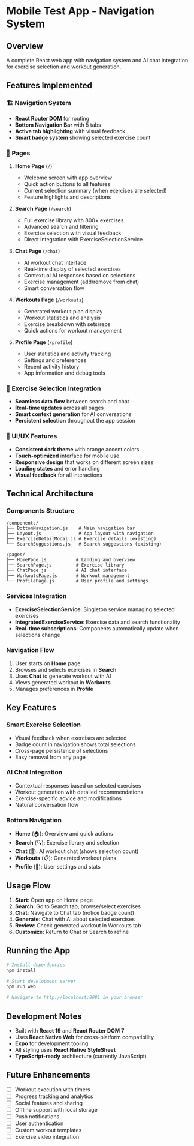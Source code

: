 # Mobile Test App - Navigation System

## Overview
A complete React web app with navigation system and AI chat integration for exercise selection and workout generation.

## Features Implemented

### 🏗️ Navigation System
- **React Router DOM** for routing
- **Bottom Navigation Bar** with 5 tabs
- **Active tab highlighting** with visual feedback
- **Smart badge system** showing selected exercise count

### 📱 Pages
1. **Home Page** (`/`)
   - Welcome screen with app overview
   - Quick action buttons to all features
   - Current selection summary (when exercises are selected)
   - Feature highlights and descriptions

2. **Search Page** (`/search`)
   - Full exercise library with 800+ exercises
   - Advanced search and filtering
   - Exercise selection with visual feedback
   - Direct integration with ExerciseSelectionService

3. **Chat Page** (`/chat`)
   - AI workout chat interface
   - Real-time display of selected exercises
   - Contextual AI responses based on selections
   - Exercise management (add/remove from chat)
   - Smart conversation flow

4. **Workouts Page** (`/workouts`)
   - Generated workout plan display
   - Workout statistics and analysis
   - Exercise breakdown with sets/reps
   - Quick actions for workout management

5. **Profile Page** (`/profile`)
   - User statistics and activity tracking
   - Settings and preferences
   - Recent activity history
   - App information and debug tools

### 🔄 Exercise Selection Integration
- **Seamless data flow** between search and chat
- **Real-time updates** across all pages
- **Smart context generation** for AI conversations
- **Persistent selection** throughout the app session

### 🎨 UI/UX Features
- **Consistent dark theme** with orange accent colors
- **Touch-optimized** interface for mobile use
- **Responsive design** that works on different screen sizes
- **Loading states** and error handling
- **Visual feedback** for all interactions

## Technical Architecture

### Components Structure
```
/components/
├── BottomNavigation.js    # Main navigation bar
├── Layout.js              # App layout with navigation
├── ExerciseDetailModal.js # Exercise details (existing)
└── SearchSuggestions.js   # Search suggestions (existing)

/pages/
├── HomePage.js           # Landing and overview
├── SearchPage.js         # Exercise library
├── ChatPage.js           # AI chat interface
├── WorkoutsPage.js       # Workout management
└── ProfilePage.js        # User profile and settings
```

### Services Integration
- **ExerciseSelectionService**: Singleton service managing selected exercises
- **IntegratedExerciseService**: Exercise data and search functionality
- **Real-time subscriptions**: Components automatically update when selections change

### Navigation Flow
1. User starts on **Home** page
2. Browses and selects exercises in **Search**
3. Uses **Chat** to generate workout with AI
4. Views generated workout in **Workouts**
5. Manages preferences in **Profile**

## Key Features

### Smart Exercise Selection
- Visual feedback when exercises are selected
- Badge count in navigation shows total selections
- Cross-page persistence of selections
- Easy removal from any page

### AI Chat Integration
- Contextual responses based on selected exercises
- Workout generation with detailed recommendations
- Exercise-specific advice and modifications
- Natural conversation flow

### Bottom Navigation
- **Home** (🏠): Overview and quick actions
- **Search** (🔍): Exercise library and selection
- **Chat** (💬): AI workout chat (shows selection count)
- **Workouts** (📋): Generated workout plans
- **Profile** (👤): User settings and stats

## Usage Flow

1. **Start**: Open app on Home page
2. **Search**: Go to Search tab, browse/select exercises
3. **Chat**: Navigate to Chat tab (notice badge count)
4. **Generate**: Chat with AI about selected exercises
5. **Review**: Check generated workout in Workouts tab
6. **Customize**: Return to Chat or Search to refine

## Running the App

```bash
# Install dependencies
npm install

# Start development server
npm run web

# Navigate to http://localhost:8081 in your browser
```

## Development Notes

- Built with **React 19** and **React Router DOM 7**
- Uses **React Native Web** for cross-platform compatibility
- **Expo** for development tooling
- All styling uses **React Native StyleSheet**
- **TypeScript-ready** architecture (currently JavaScript)

## Future Enhancements

- [ ] Workout execution with timers
- [ ] Progress tracking and analytics
- [ ] Social features and sharing
- [ ] Offline support with local storage
- [ ] Push notifications
- [ ] User authentication
- [ ] Custom workout templates
- [ ] Exercise video integration